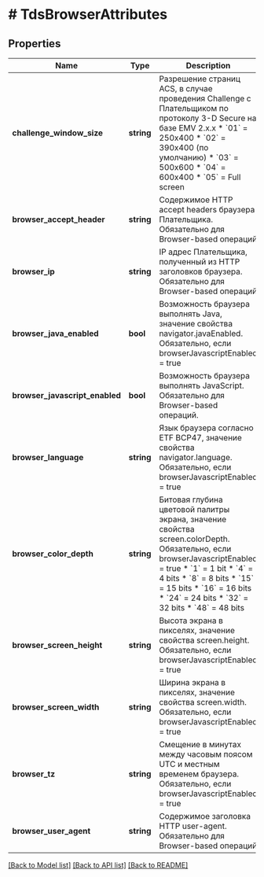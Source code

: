 # # TdsBrowserAttributes

## Properties

Name | Type | Description | Notes
------------ | ------------- | ------------- | -------------
**challenge_window_size** | **string** | Разрешение страниц ACS, в случае проведения Challenge с Плательщиком по протоколу 3-D Secure на базе EMV 2.x.x   * &#x60;01&#x60; &#x3D; 250x400   * &#x60;02&#x60; &#x3D; 390x400 (по умолчанию)   * &#x60;03&#x60; &#x3D; 500x600   * &#x60;04&#x60; &#x3D; 600x400   * &#x60;05&#x60; &#x3D; Full screen | [optional]
**browser_accept_header** | **string** | Содержимое HTTP accept headers браузера Плательщика. Обязательно для Browser-based операций |
**browser_ip** | **string** | IP адрес Плательщика, полученный из HTTP заголовков браузера. Обязательно для Browser-based операций |
**browser_java_enabled** | **bool** | Возможность браузера выполнять Java, значение свойства navigator.javaEnabled. Обязательно, если browserJavascriptEnabled &#x3D; true | [optional]
**browser_javascript_enabled** | **bool** | Возможность браузера выполнять JavaScript. Обязательно для Browser-based операций. |
**browser_language** | **string** | Язык браузера согласно ETF BCP47, значение свойства navigator.language. Обязательно, если browserJavascriptEnabled &#x3D; true | [optional]
**browser_color_depth** | **string** | Битовая глубина цветовой палитры экрана, значение свойства screen.colorDepth. Обязательно, если browserJavascriptEnabled &#x3D; true   * &#x60;1&#x60; &#x3D; 1 bit   * &#x60;4&#x60; &#x3D; 4 bits   * &#x60;8&#x60; &#x3D; 8 bits   * &#x60;15&#x60; &#x3D; 15 bits   * &#x60;16&#x60; &#x3D; 16 bits   * &#x60;24&#x60; &#x3D; 24 bits   * &#x60;32&#x60; &#x3D; 32 bits   * &#x60;48&#x60; &#x3D; 48 bits | [optional]
**browser_screen_height** | **string** | Высота экрана в пикселях, значение свойства screen.height. Обязательно, если browserJavascriptEnabled &#x3D; true | [optional]
**browser_screen_width** | **string** | Ширина экрана в пикселях, значение свойства screen.width. Обязательно, если browserJavascriptEnabled &#x3D; true | [optional]
**browser_tz** | **string** | Смещение в минутах между часовым поясом UTC и местным временем браузера. Обязательно, если browserJavascriptEnabled &#x3D; true | [optional]
**browser_user_agent** | **string** | Содержимое заголовка HTTP user-agent. Обязательно для Browser-based операций |

[[Back to Model list]](../../README.md#models) [[Back to API list]](../../README.md#endpoints) [[Back to README]](../../README.md)
